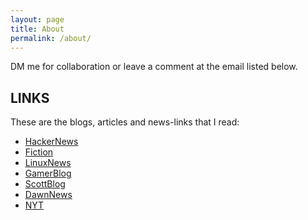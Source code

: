 ```yaml
---
layout: page
title: About
permalink: /about/
---
```


DM me for collaboration or leave a comment at the email listed below.

## LINKS

These are the blogs, articles and news-links that I read:

- [HackerNews](www.hackernews.com)
- [Fiction](https://raphaeljeanpierreblog.wordpress.com/?ref=spelling)
- [LinuxNews](www.lwn.net)
- [GamerBlog](www.erasmatazz.com)
- [ScottBlog](https://scottaaronson.blog/)
- [DawnNews](https://www.dawn.com/)
- [NYT](https://www.nytimes.com/)

